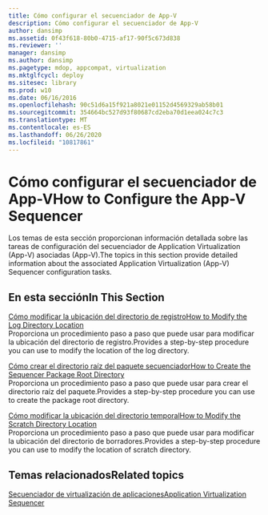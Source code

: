 ```yaml
---
title: Cómo configurar el secuenciador de App-V
description: Cómo configurar el secuenciador de App-V
author: dansimp
ms.assetid: 0f43f618-80b0-4715-af17-90f5c673d838
ms.reviewer: ''
manager: dansimp
ms.author: dansimp
ms.pagetype: mdop, appcompat, virtualization
ms.mktglfcycl: deploy
ms.sitesec: library
ms.prod: w10
ms.date: 06/16/2016
ms.openlocfilehash: 90c51d6a15f921a8021e01152d4569329ab58b01
ms.sourcegitcommit: 354664bc527d93f80687cd2eba70d1eea024c7c3
ms.translationtype: MT
ms.contentlocale: es-ES
ms.lasthandoff: 06/26/2020
ms.locfileid: "10817861"
---
```

# <span data-ttu-id="95493-103">Cómo configurar el secuenciador de App-V</span><span class="sxs-lookup"><span data-stu-id="95493-103">How to Configure the App-V Sequencer</span></span>


<span data-ttu-id="95493-104">Los temas de esta sección proporcionan información detallada sobre las tareas de configuración del secuenciador de Application Virtualization (App-V) asociadas (App-V).</span><span class="sxs-lookup"><span data-stu-id="95493-104">The topics in this section provide detailed information about the associated Application Virtualization (App-V) Sequencer configuration tasks.</span></span>

## <span data-ttu-id="95493-105">En esta sección</span><span class="sxs-lookup"><span data-stu-id="95493-105">In This Section</span></span>


<a href="" id="how-to-modify-the-log-directory-location"></a>[<span data-ttu-id="95493-106">Cómo modificar la ubicación del directorio de registro</span><span class="sxs-lookup"><span data-stu-id="95493-106">How to Modify the Log Directory Location</span></span>](how-to-modify-the-log-directory-location.md)  
<span data-ttu-id="95493-107">Proporciona un procedimiento paso a paso que puede usar para modificar la ubicación del directorio de registro.</span><span class="sxs-lookup"><span data-stu-id="95493-107">Provides a step-by-step procedure you can use to modify the location of the log directory.</span></span>

<a href="" id="how-to-create-the-sequencer-package-root-directory"></a>[<span data-ttu-id="95493-108">Cómo crear el directorio raíz del paquete secuenciador</span><span class="sxs-lookup"><span data-stu-id="95493-108">How to Create the Sequencer Package Root Directory</span></span>](how-to-create-the-sequencer-package-root-directory.md)  
<span data-ttu-id="95493-109">Proporciona un procedimiento paso a paso que puede usar para crear el directorio raíz del paquete.</span><span class="sxs-lookup"><span data-stu-id="95493-109">Provides a step-by-step procedure you can use to create the package root directory.</span></span>

<a href="" id="how-to-modify-the-scratch-directory-location"></a>[<span data-ttu-id="95493-110">Cómo modificar la ubicación del directorio temporal</span><span class="sxs-lookup"><span data-stu-id="95493-110">How to Modify the Scratch Directory Location</span></span>](how-to-modify-the-scratch-directory-location.md)  
<span data-ttu-id="95493-111">Proporciona un procedimiento paso a paso que puede usar para modificar la ubicación del directorio de borradores.</span><span class="sxs-lookup"><span data-stu-id="95493-111">Provides a step-by-step procedure you can use to modify the location of scratch directory.</span></span>

## <span data-ttu-id="95493-112">Temas relacionados</span><span class="sxs-lookup"><span data-stu-id="95493-112">Related topics</span></span>


[<span data-ttu-id="95493-113">Secuenciador de virtualización de aplicaciones</span><span class="sxs-lookup"><span data-stu-id="95493-113">Application Virtualization Sequencer</span></span>](application-virtualization-sequencer.md)

 

 





